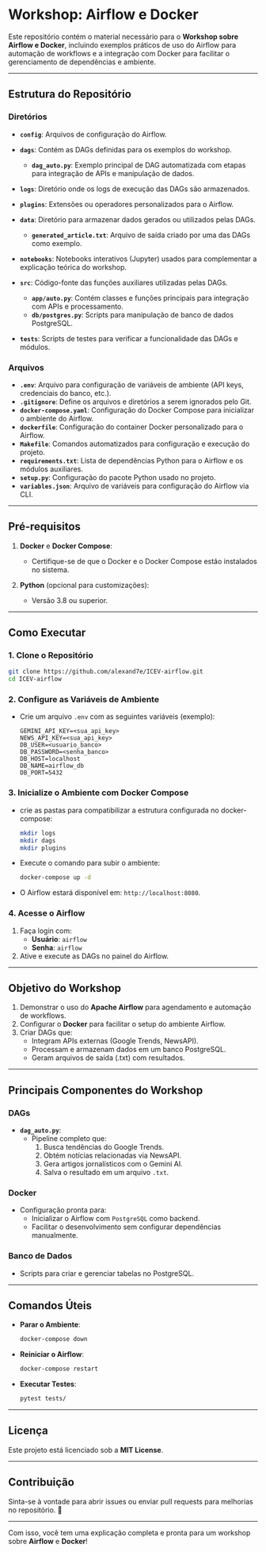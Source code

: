 # **Workshop: Airflow e Docker**

Este repositório contém o material necessário para o **Workshop sobre Airflow e Docker**, incluindo exemplos práticos de uso do Airflow para automação de workflows e a integração com Docker para facilitar o gerenciamento de dependências e ambiente.

---

## **Estrutura do Repositório**

### Diretórios

- **`config`**: Arquivos de configuração do Airflow.
- **`dags`**: Contém as DAGs definidas para os exemplos do workshop.
  - **`dag_auto.py`**: Exemplo principal de DAG automatizada com etapas para integração de APIs e manipulação de dados.
- **`logs`**: Diretório onde os logs de execução das DAGs são armazenados.
- **`plugins`**: Extensões ou operadores personalizados para o Airflow.

- **`data`**: Diretório para armazenar dados gerados ou utilizados pelas DAGs.
  - **`generated_article.txt`**: Arquivo de saída criado por uma das DAGs como exemplo.

- **`notebooks`**: Notebooks interativos (Jupyter) usados para complementar a explicação teórica do workshop.

- **`src`**: Código-fonte das funções auxiliares utilizadas pelas DAGs.
  - **`app/auto.py`**: Contém classes e funções principais para integração com APIs e processamento.
  - **`db/postgres.py`**: Scripts para manipulação de banco de dados PostgreSQL.

- **`tests`**: Scripts de testes para verificar a funcionalidade das DAGs e módulos.

### Arquivos

- **`.env`**: Arquivo para configuração de variáveis de ambiente (API keys, credenciais do banco, etc.).
- **`.gitignore`**: Define os arquivos e diretórios a serem ignorados pelo Git.
- **`docker-compose.yaml`**: Configuração do Docker Compose para inicializar o ambiente do Airflow.
- **`dockerfile`**: Configuração do container Docker personalizado para o Airflow.
- **`Makefile`**: Comandos automatizados para configuração e execução do projeto.
- **`requirements.txt`**: Lista de dependências Python para o Airflow e os módulos auxiliares.
- **`setup.py`**: Configuração do pacote Python usado no projeto.
- **`variables.json`**: Arquivo de variáveis para configuração do Airflow via CLI.

---

## **Pré-requisitos**

1. **Docker** e **Docker Compose**:
   - Certifique-se de que o Docker e o Docker Compose estão instalados no sistema.

2. **Python** (opcional para customizações):
   - Versão 3.8 ou superior.

---

## **Como Executar**

### 1. Clone o Repositório

```bash
git clone https://github.com/alexand7e/ICEV-airflow.git
cd ICEV-airflow
```

### 2. Configure as Variáveis de Ambiente

- Crie um arquivo `.env` com as seguintes variáveis (exemplo):
  ```env
  GEMINI_API_KEY=<sua_api_key>
  NEWS_API_KEY=<sua_api_key>
  DB_USER=<usuario_banco>
  DB_PASSWORD=<senha_banco>
  DB_HOST=localhost
  DB_NAME=airflow_db
  DB_PORT=5432
  ```

### 3. Inicialize o Ambiente com Docker Compose

- crie as pastas para compatibilizar a estrutura configurada no docker-compose:
  ```bash
  mkdir logs
  mkdir dags
  mkdir plugins
  ```

- Execute o comando para subir o ambiente:
  ```bash
  docker-compose up -d
  ```

- O Airflow estará disponível em: `http://localhost:8080`.

### 4. Acesse o Airflow

1. Faça login com:
   - **Usuário**: `airflow`
   - **Senha**: `airflow`
2. Ative e execute as DAGs no painel do Airflow.

---

## **Objetivo do Workshop**

1. Demonstrar o uso do **Apache Airflow** para agendamento e automação de workflows.
2. Configurar o **Docker** para facilitar o setup do ambiente Airflow.
3. Criar DAGs que:
   - Integram APIs externas (Google Trends, NewsAPI).
   - Processam e armazenam dados em um banco PostgreSQL.
   - Geram arquivos de saída (.txt) com resultados.

---

## **Principais Componentes do Workshop**

### **DAGs**
- **`dag_auto.py`**:
  - Pipeline completo que:
    1. Busca tendências do Google Trends.
    2. Obtém notícias relacionadas via NewsAPI.
    3. Gera artigos jornalísticos com o Gemini AI.
    4. Salva o resultado em um arquivo `.txt`.

### **Docker**
- Configuração pronta para:
  - Inicializar o Airflow com `PostgreSQL` como backend.
  - Facilitar o desenvolvimento sem configurar dependências manualmente.

### **Banco de Dados**
- Scripts para criar e gerenciar tabelas no PostgreSQL.

---

## **Comandos Úteis**

- **Parar o Ambiente**:
  ```bash
  docker-compose down
  ```

- **Reiniciar o Airflow**:
  ```bash
  docker-compose restart
  ```

- **Executar Testes**:
  ```bash
  pytest tests/
  ```

---

## **Licença**

Este projeto está licenciado sob a **MIT License**.

---

## **Contribuição**

Sinta-se à vontade para abrir issues ou enviar pull requests para melhorias no repositório. 🚀

---

Com isso, você tem uma explicação completa e pronta para um workshop sobre **Airflow** e **Docker**!